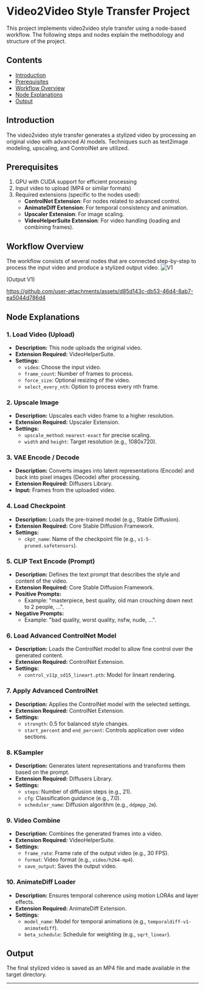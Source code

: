 # Video2Video Style Transfer Project

This project implements video2video style transfer using a node-based workflow. The following steps and nodes explain the methodology and structure of the project.

## Contents
- [Introduction](#introduction)
- [Prerequisites](#prerequisites)
- [Workflow Overview](#workflow-overview)
- [Node Explanations](#node-explanations)
- [Output](#output)

## Introduction
The video2video style transfer generates a stylized video by processing an original video with advanced AI models. Techniques such as text2image modeling, upscaling, and ControlNet are utilized.

## Prerequisites
1. GPU with CUDA support for efficient processing
2. Input video to upload (MP4 or similar formats)
3. Required extensions (specific to the nodes used):
   - **ControlNet Extension**: For nodes related to advanced control.
   - **AnimateDiff Extension**: For temporal consistency and animation.
   - **Upscaler Extension**: For image scaling.
   - **VideoHelperSuite Extension**: For video handling (loading and combining frames).

## Workflow Overview
The workflow consists of several nodes that are connected step-by-step to process the input video and produce a stylized output video.
![V1](https://github.com/user-attachments/assets/adb2bef3-62cf-4d72-9893-8d214007e88b)


(Output V1)

https://github.com/user-attachments/assets/d85d143c-db53-46d4-8ab7-ea5044d786d4


## Node Explanations

### 1. **Load Video (Upload)**
- **Description:** This node uploads the original video.
- **Extension Required:** VideoHelperSuite.
- **Settings:**
  - `video`: Choose the input video.
  - `frame_count`: Number of frames to process.
  - `force_size`: Optional resizing of the video.
  - `select_every_nth`: Option to process every nth frame.

### 2. **Upscale Image**
- **Description:** Upscales each video frame to a higher resolution.
- **Extension Required:** Upscaler Extension.
- **Settings:**
  - `upscale_method`: `nearest-exact` for precise scaling.
  - `width` and `height`: Target resolution (e.g., 1080x720).

### 3. **VAE Encode / Decode**
- **Description:** Converts images into latent representations (Encode) and back into pixel images (Decode) after processing.
- **Extension Required:** Diffusers Library.
- **Input:** Frames from the uploaded video.


### 4. **Load Checkpoint**
- **Description:** Loads the pre-trained model (e.g., Stable Diffusion).
- **Extension Required:** Core Stable Diffusion Framework.
- **Settings:**
  - `ckpt_name`: Name of the checkpoint file (e.g., `v1-5-pruned.safetensors`).

### 5. **CLIP Text Encode (Prompt)**
- **Description:** Defines the text prompt that describes the style and content of the video.
- **Extension Required:** Core Stable Diffusion Framework.
- **Positive Prompts:**
  - Example: "masterpiece, best quality, old man crouching down next to 2 people, ...".
- **Negative Prompts:**
  - Example: "bad quality, worst quality, nsfw, nude, ...".

### 6. **Load Advanced ControlNet Model**
- **Description:** Loads the ControlNet model to allow fine control over the generated content.
- **Extension Required:** ControlNet Extension.
- **Settings:**
  - `control_v11p_sd15_lineart.pth`: Model for lineart rendering.

### 7. **Apply Advanced ControlNet**
- **Description:** Applies the ControlNet model with the selected settings.
- **Extension Required:** ControlNet Extension.
- **Settings:**
  - `strength`: 0.5 for balanced style changes.
  - `start_percent` and `end_percent`: Controls application over video sections.

### 8. **KSampler**
- **Description:** Generates latent representations and transforms them based on the prompt.
- **Extension Required:** Diffusers Library.
- **Settings:**
  - `steps`: Number of diffusion steps (e.g., 21).
  - `cfg`: Classification guidance (e.g., 7.0).
  - `scheduler_name`: Diffusion algorithm (e.g., `ddpmpp_2m`).

### 9. **Video Combine**
- **Description:** Combines the generated frames into a video.
- **Extension Required:** VideoHelperSuite.
- **Settings:**
  - `frame_rate`: Frame rate of the output video (e.g., 30 FPS).
  - `format`: Video format (e.g., `video/h264-mp4`).
  - `save_output`: Saves the output video.

### 10. **AnimateDiff Loader**
- **Description:** Ensures temporal coherence using motion LORAs and layer effects.
- **Extension Required:** AnimateDiff Extension.
- **Settings:**
  - `model_name`: Model for temporal animations (e.g., `temporaldiff-v1-animatediff`).
  - `beta_schedule`: Schedule for weighting (e.g., `sqrt_linear`).

## Output
The final stylized video is saved as an MP4 file and made available in the target directory.

---

